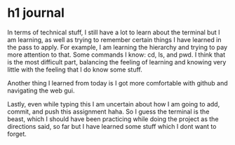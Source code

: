 # h1 journal

In terms of technical stuff, I still have a lot to learn about the terminal but I am learning, as well as trying to remember certain things I have learned in the pass to apply. For example, I am learning the hierarchy and trying to pay more attention to that. Some commands I know: cd, ls, and pwd. I think that is the most difficult part, balancing the feeling of learning and knowing very little with the feeling that I do know some stuff.

Another thing I learned from today is I got more comfortable with github and navigating the web gui.

Lastly, even while typing this I am uncertain about how I am going to add, commit, and push this assignment haha. So I guess the terminal is the beast, which I should have been practicing while doing the project as the directions said, so far but I have learned some stuff which I dont want to forget. 
